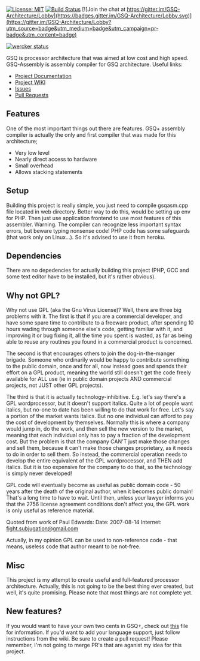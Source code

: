 
[![License: MIT](https://img.shields.io/badge/License-MIT-yellow.svg)](https://opensource.org/licenses/MIT)
[![Build Status](https://travis-ci.org/kspalaiologos/GSQ-Assembly.svg?branch=master)](https://travis-ci.org/kspalaiologos/GSQ-Assembly)
[![Join the chat at https://gitter.im/GSQ-Architecture/Lobby](https://badges.gitter.im/GSQ-Architecture/Lobby.svg)](https://gitter.im/GSQ-Architecture/Lobby?utm_source=badge&utm_medium=badge&utm_campaign=pr-badge&utm_content=badge)


[![wercker status](https://app.wercker.com/status/d1c87e9394ae3df09c203ccec52d6436/m/master "wercker status")](https://app.wercker.com/project/byKey/d1c87e9394ae3df09c203ccec52d6436)

GSQ is processor architecture that was aimed at low cost and high speed. GSQ-Assembly is assembly compiler for GSQ architecture. Useful links:
 * [Project Documentation](https://kamilaszewczyk.github.io/GSQ-Assembly/)
 * [Project WIKI](https://github.com/kspalaiologos/GSQ-Assembly/wiki)
 * [Issues](https://github.com/kspalaiologos/GSQ-Assembly/issues)
 * [Pull Requests](https://github.com/kspalaiologos/GSQ-Assembly/pulls)

## Features

One of the most important things out there are features. GSQ+ assembly compiler is actually the only and first compiler that was made for this architecture;

* Very low level
* Nearly direct access to hardware
* Small overhead
* Allows stacking statements

## Setup

Building this project is really simple, you just need to compile gsqasm.cpp file located in web directory. Better way to do this, would be setting up env for PHP. Then just use application frontend to use most features of this assembler.
Warning. The compiler can recognize less important syntax errors, but beware typing nonsense code! PHP code has some safeguards (that work only on Linux...). So it's advised to use it from heroku.

## Dependencies

There are no depedencies for actually building this project (PHP, GCC and some text editor have to be installed, but it's rather obvious).

## Why not GPL?

Why not use GPL (aka the Gnu Virus License)?  Well, there are three
big problems with it.  The first is that if you are a commercial
developer, and have some spare time to contribute to a freeware
product, after spending 10 hours wading through someone else's code,
getting familiar with it, and improving it or bug fixing it, all the
time you spent is wasted, as far as being able to reuse any routines
you found in a commercial product is concerned.  

The second is that encourages others to join the dog-in-the-manger 
brigade.  Someone who ordinarily would be happy to contribute something
to the public domain, once and for all, now instead goes and spends their 
effort on a GPL product, meaning the world still doesn't get the code 
freely available for ALL use (ie in public domain projects AND commercial 
projects, not JUST other GPL projects).

The third is that it is actually technology-inhibitive.  E.g. let's
say there's a GPL wordprocessor, but it doesn't support italics.
Quite a lot of people want italics, but no-one to date has been 
willing to do that work for free.  Let's say a portion of the market
wants italics.  But no one individual can afford to pay the cost of
development by themselves.  Normally this is where a company would
jump in, do the work, and then sell the new version to the market,
meaning that each individual only has to pay a fraction of the
development cost.  But the problem is that the company CAN'T just
make those changes and sell them, because it can't make those
changes proprietary, as it needs to do in order to sell them.  So
instead, the commercial operation needs to develop the entire
equivalent of the GPL wordprocessor, and THEN add italics.  But it
is too expensive for the company to do that, so the technology is
simply never developed!

GPL code will eventually become as useful as public domain code - 50 
years after the death of the original author, when it becomes public 
domain!  That's a long time to have to wait.  Until then, unless your
lawyer informs you that the 2756 license agreement conditions don't 
affect you, the GPL work is only useful as reference material.

Quoted from work of Paul Edwards:
Date:     2007-08-14
Internet: fight.subjugation@gmail.com

Actually, in my opinion GPL can be used to non-reference code - that
means, useless code that author meant to be not-free.

## Misc

This project is my attempt to create useful and full-featured processor architecture.
Actually, this is not going to be the best thing ever created, but well, it's quite promising.
Please note that most things are not complete yet.

## New features?

If you would want to have your own two cents in GSQ+, check out [this](https://github.com/kspalaiologos/GSQ-Assembly/blob/master/CONTRIBUTING.md) file for information.
If you'd want to add your language support, just follow instructions from the wiki. Be sure
to create a pull request! Please remember, I'm not going to merge PR's that are aganist my idea for this project.
